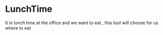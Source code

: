 # LunchTime
It is lunch time at the office and we want to eat , this tool will choose for us where to eat 
